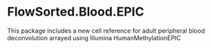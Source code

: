 # FlowSorted.Blood.EPIC
This package includes a new cell reference for adult peripheral blood deconvolution arrayed using Illumina HumanMethylationEPIC

